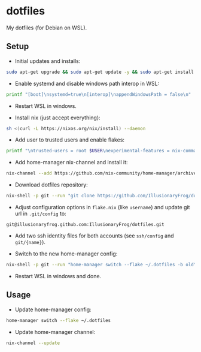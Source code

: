 # dotfiles

My dotfiles (for Debian on WSL).

## Setup
- Initial updates and installs:
```bash
sudo apt-get upgrade && sudo apt-get update -y && sudo apt-get install curl xz-utils openssh-client -y
```

- Enable systemd and disable windows path interop in WSL:
```bash
printf "[boot]\nsystemd=true\n[interop]\nappendWindowsPath = false\n" | sudo tee /etc/wsl.conf
```

- Restart WSL in windows.

- Install nix (just accept everything):
```bash
sh <(curl -L https://nixos.org/nix/install) --daemon
```

- Add user to trusted users and enable flakes:
```bash
printf "\ntrusted-users = root $USER\nexperimental-features = nix-command flakes\n" | sudo tee -a /etc/nix/nix.conf
```

- Add home-manager nix-channel and install it:
```bash
nix-channel --add https://github.com/nix-community/home-manager/archive/master.tar.gz home-manager && nix-channel --update && nix-shell '<home-manager>' -A install
```

- Download dotfiles repository:
```bash
nix-shell -p git --run "git clone https://github.com/IllusionaryFrog/dotfiles.git ~/.dotfiles"
```

- Adjust configuration options in `flake.nix` (like `username`) and update git url in `.git/config` to:
```
git@illusionaryfrog.github.com:IllusionaryFrog/dotfiles.git
```

- Add two ssh identity files for both accounts (see `ssh/config` and `git/{name}`).

- Switch to the new home-manager config:
```bash
nix-shell -p git --run "home-manager switch --flake ~/.dotfiles -b old"
```

- Restart WSL in windows and done.

## Usage
- Update home-manager config:
```bash
home-manager switch --flake ~/.dotfiles
```

- Update home-manager channel:
```bash
nix-channel --update
```
